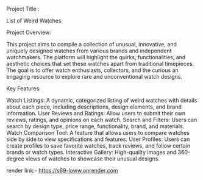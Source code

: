 Project Title :

List of Weird Watches

Project Overview:

This project aims to compile a collection of unusual, innovative, and uniquely designed watches from various brands and independent watchmakers. The platform will highlight the quirks, functionalities, and aesthetic choices that set these watches apart from traditional timepieces. The goal is to offer watch enthusiasts, collectors, and the curious an engaging resource to explore rare and unconventional watch designs.

Key Features:

Watch Listings: A dynamic, categorized listing of weird watches with details about each piece, including descriptions, design elements, and brand information.
User Reviews and Ratings: Allow users to submit their own reviews, ratings, and opinions on each watch.
Search and Filters: Users can search by design type, price range, functionality, brand, and materials.
Watch Comparison Tool: A feature that allows users to compare watches side by side to view specifications and features.
User Profiles: Users can create profiles to save favorite watches, track reviews, and follow certain brands or watch types.
Interactive Gallery: High-quality images and 360-degree views of watches to showcase their unusual designs.

render link:-
https://s69-loww.onrender.com